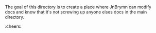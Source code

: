 The goal of this directory is to create a place where JnBrymn can modify docs and know that it's not screwing up anyone elses docs in the main directory.

:cheers:
